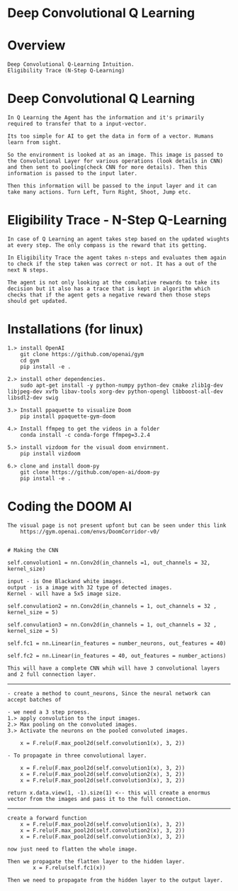 # Deep Convolutional Q Learning

# Overview
	
	Deep Convolutional Q-Learning Intuition.
	Eligibility Trace (N-Step Q-Learning)


# Deep Convolutional Q Learning 
	
	In Q Learning the Agent has the information and it's primarily required to transfer that to a input-vector.

	Its too simple for AI to get the data in form of a vector. Humans learn from sight. 

	So the environment is looked at as an image. This image is passed to the Convolutional Layer for various operations (look details in CNN) and then sent to pooling(check CNN for more details). Then this information is passed to the input later. 

	Then this information will be passed to the input layer and it can take many actions. Turn Left, Turn Right, Shoot, Jump etc.

# Eligibility Trace - N-Step Q-Learning

	In case of Q Learning an agent takes step based on the updated wiughts at every step. The only compass is the reward that its getting. 

	In Eligibility Trace the agent takes n-steps and evaluates them again to check if the step taken was correct or not. It has a out of the next N steps. 

	The agent is not only looking at the comulative rewards to take its decision but it also has a trace that is kept in algorithm which checks that if the agent gets a negative reward then those steps should get updated. 

# Installations (for linux)

	1.> install OpenAI
		git clone https://github.com/openai/gym
		cd gym
		pip install -e .

	2.> install other dependencies.
		sudo apt-get install -y python-numpy python-dev cmake zlib1g-dev libjpeg-dev xvfb libav-tools xorg-dev python-opengl libboost-all-dev libsdl2-dev swig

	3.> Install ppaquette to visualize Doom
		pip install ppaquette-gym-doom

	4.> Install ffmpeg to get the videos in a folder
		conda install -c conda-forge ffmpeg=3.2.4

	5.> install vizdoom for the visual doom envirnment. 
		pip install vizdoom

	6.> clone and install doom-py
		git clone https://github.com/open-ai/doom-py 
		pip install -e .


# Coding the DOOM AI

	The visual page is not present upfont but can be seen under this link 
		https://gym.openai.com/envs/DoomCorridor-v0/

	
	# Making the CNN

	self.convolution1 = nn.Conv2d(in_channels =1, out_channels = 32, kernel_size)

	input - is One Blackand white images. 
	output - is a image with 32 type of detected images. 
	Kernel - will have a 5x5 image size.

	self.convulation2 = nn.Conv2d(in_channels = 1, out_channels = 32 , kernel_size = 5)

    self.convulation3 = nn.Conv2d(in_channels = 1, out_channels = 32 , kernel_size = 5)     
        
    self.fc1 = nn.Linear(in_features = number_neurons, out_features = 40)

    self.fc2 = nn.Linear(in_features = 40, out_features = number_actions)

    This will have a complete CNN whih will have 3 convolutional layers and 2 full connection layer. 

--------------------------------------

	- create a method to count_neurons, Since the neural network can accept batches of 

	- we need a 3 step proess. 
	1.> apply convolution to the input images.
	2.> Max pooling on the convoluted images.  
	3.> Activate the neurons on the pooled convoluted images. 
        
        x = F.relu(F.max_pool2d(self.convolution1(x), 3, 2))

    - To propagate in three convolutional layer. 

        x = F.relu(F.max_pool2d(self.convolution1(x), 3, 2))
        x = F.relu(F.max_pool2d(self.convolution2(x), 3, 2))
        x = F.relu(F.max_pool2d(self.convolution3(x), 3, 2))

    return x.data.view(1, -1).size(1) <-- this will create a enormus vector from the images and pass it to the full connection. 

-------------------------------------

	create a forward function
        x = F.relu(F.max_pool2d(self.convolution1(x), 3, 2))
        x = F.relu(F.max_pool2d(self.convolution2(x), 3, 2))
        x = F.relu(F.max_pool2d(self.convolution3(x), 3, 2))

    now just need to flatten the whole image. 

    Then we propagate the flatten layer to the hidden layer. 
            x = F.relu(self.fc1(x))

    Then we need to propagate from the hidden layer to the output layer. 
    		

